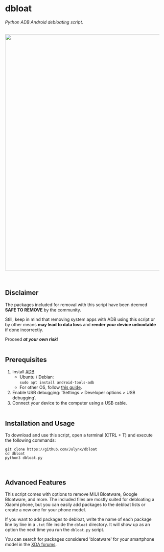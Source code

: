 # dbloat
*Python ADB Android debloating script.*
<br><br>

<p align="center">  
    <img width="772" src="https://i.imgur.com/ZIbHz4t.png">
</p><br>

## Disclaimer
The packages included for removal with this script have been deemed **SAFE TO REMOVE** by the community. 

Still, keep in mind that removing system apps with ADB using this script or by other means **may lead to data loss** and **render your device unbootable** if done incorrectly.

Proceed ***at your own risk***!
<br><br>

## Prerequisites
1. Install [ADB](https://developer.android.com/studio/command-line/adb) 
    - Ubuntu / Debian:<br>
    ```sudo apt install android-tools-adb```
    - For other OS, follow [this guide](https://www.xda-developers.com/install-adb-windows-macos-linux/).
2. Enable USB debugging: 'Settings > Developer options > USB debugging'.
3. Connect your device to the computer using a USB cable.
<br><br>

## Installation and Usage
To download and use this script, open a terminal (CTRL + T) and execute the following commands:
```
git clone https://github.com/Julynx/dbloat
cd dbloat
python3 dbloat.py
```
<br>

## Advanced Features
This script comes with options to remove MIUI Bloatware, Google Bloatware, and more. The included files are mostly suited for debloating a Xiaomi phone, but you can easily add packages to the debloat lists or create a new one for your phone model.

If you want to add packages to debloat, write the name of each package line by line in a ```.txt``` file inside the ```dbloat``` directory. It will show up as an option the next time you run the ```dbloat.py``` script. 

You can search for packages considered 'bloatware' for your smartphone model in the [XDA forums](https://www.xda-developers.com/).
